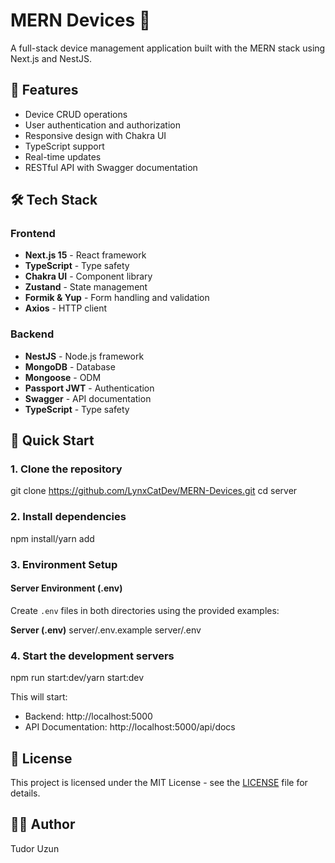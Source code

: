 # MERN Devices 📱

A full-stack device management application built with the MERN stack using Next.js and NestJS.

## 🚀 Features

- Device CRUD operations
- User authentication and authorization
- Responsive design with Chakra UI
- TypeScript support
- Real-time updates
- RESTful API with Swagger documentation

## 🛠️ Tech Stack

### Frontend

- **Next.js 15** - React framework
- **TypeScript** - Type safety
- **Chakra UI** - Component library
- **Zustand** - State management
- **Formik & Yup** - Form handling and validation
- **Axios** - HTTP client

### Backend

- **NestJS** - Node.js framework
- **MongoDB** - Database
- **Mongoose** - ODM
- **Passport JWT** - Authentication
- **Swagger** - API documentation
- **TypeScript** - Type safety

## 🚀 Quick Start

### 1. Clone the repository

git clone https://github.com/LynxCatDev/MERN-Devices.git
cd server

### 2. Install dependencies

npm install/yarn add

### 3. Environment Setup

#### Server Environment (.env)

Create `.env` files in both directories using the provided examples:

**Server (.env)**
server/.env.example server/.env

### 4. Start the development servers

npm run start:dev/yarn start:dev

This will start:

- Backend: http://localhost:5000
- API Documentation: http://localhost:5000/api/docs

## 📝 License

This project is licensed under the MIT License - see the [LICENSE](LICENSE) file for details.

## 👨‍💻 Author

Tudor Uzun

